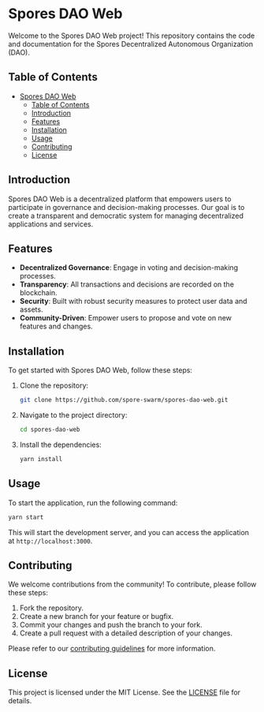 # Spores DAO Web

Welcome to the Spores DAO Web project! This repository contains the code and documentation for the Spores Decentralized Autonomous Organization (DAO).

## Table of Contents

- [Spores DAO Web](#spores-dao-web)
  - [Table of Contents](#table-of-contents)
  - [Introduction](#introduction)
  - [Features](#features)
  - [Installation](#installation)
  - [Usage](#usage)
  - [Contributing](#contributing)
  - [License](#license)

## Introduction

Spores DAO Web is a decentralized platform that empowers users to participate in governance and decision-making processes. Our goal is to create a transparent and democratic system for managing decentralized applications and services.

## Features

- **Decentralized Governance**: Engage in voting and decision-making processes.
- **Transparency**: All transactions and decisions are recorded on the blockchain.
- **Security**: Built with robust security measures to protect user data and assets.
- **Community-Driven**: Empower users to propose and vote on new features and changes.

## Installation

To get started with Spores DAO Web, follow these steps:

1. Clone the repository:
    ```bash
    git clone https://github.com/spore-swarm/spores-dao-web.git
    ```
2. Navigate to the project directory:
    ```bash
    cd spores-dao-web
    ```
3. Install the dependencies:
    ```bash
    yarn install
    ```

## Usage

To start the application, run the following command:
```bash
yarn start
```
This will start the development server, and you can access the application at `http://localhost:3000`.

## Contributing

We welcome contributions from the community! To contribute, please follow these steps:

1. Fork the repository.
2. Create a new branch for your feature or bugfix.
3. Commit your changes and push the branch to your fork.
4. Create a pull request with a detailed description of your changes.

Please refer to our [contributing guidelines](CONTRIBUTING.md) for more information.

## License

This project is licensed under the MIT License. See the [LICENSE](LICENSE) file for details.